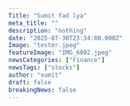 ```yaml
---
Title: "Sumit fad lya"
meta_title: ""
description: "nothing"
date: "2025-07-30T23:34:00.000Z"
Image: "tester.jpeg"
featureImage: "IMG_6092.jpeg"
newsCategories: ["Finance"]
newsTags: ["stocks"]
author: "sumit"
draft: false
breakingNews: false
---
```



